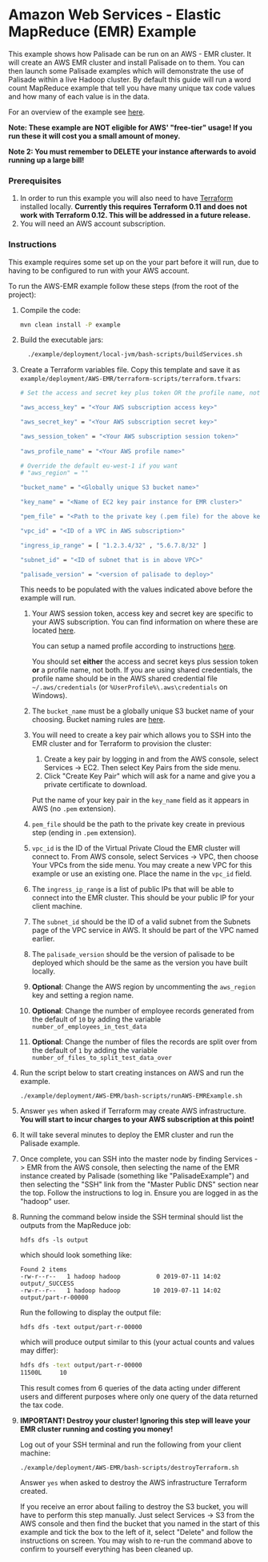 # Amazon Web Services - Elastic MapReduce (EMR) Example

This example shows how Palisade can be run on an AWS - EMR cluster. It will create an AWS EMR cluster and install
Palisade on to them. You can then launch some Palisade examples which will demonstrate the use of Palisade within
a live Hadoop cluster. By default this guide will run a word count MapReduce example that tell you have many unique
tax code values and how many of each value is in the data.

For an overview of the example see [here](../../README.md).

**Note: These example are NOT eligible for AWS' "free-tier" usage! If you run these it will cost you a small amount of money.**

**Note 2: You must remember to DELETE your instance afterwards to avoid running up a large bill!**

### Prerequisites

1. In order to run this example you will also need to have [Terraform](https://www.terraform.io/) installed locally. **Currently
this requires Terraform 0.11 and does not work with Terraform 0.12. This will be addressed in a future release.**
2. You will need an AWS account subscription.

### Instructions

This example requires some set up on the your part before it will run, due to having to be configured to run with your
AWS account.
 
To run the AWS-EMR example follow these steps (from the root of the project):

1. Compile the code:
    ```bash
    mvn clean install -P example
    ```
 
2.  Build the executable jars:
     ```bash
       ./example/deployment/local-jvm/bash-scripts/buildServices.sh
     ```

3. Create a Terraform variables file. Copy this template and save it as `example/deployment/AWS-EMR/terraform-scripts/terraform.tfvars`:

    ```bash
    # Set the access and secret key plus token OR the profile name, not both!
 
    "aws_access_key" = "<Your AWS subscription access key>"
    
    "aws_secret_key" = "<Your AWS subscription secret key>"
 
    "aws_session_token" = "<Your AWS subscription session token>"
     
    "aws_profile_name" = "<Your AWS profile name>"

    # Override the default eu-west-1 if you want
    # "aws_region" = ""
 
    "bucket_name" = "<Globally unique S3 bucket name>"
    
    "key_name" = "<Name of EC2 key pair instance for EMR cluster>"
    
    "pem_file" = "<Path to the private key (.pem file) for the above key pair>"
    
    "vpc_id" = "<ID of a VPC in AWS subscription>"
    
    "ingress_ip_range" = [ "1.2.3.4/32" , "5.6.7.8/32" ]
    
    "subnet_id" = "<ID of subnet that is in above VPC>" 

    "palisade_version" = "<version of palisade to deploy>"
    ```
    
    This needs to be populated with the values indicated above before the example will run.
    
    1. Your AWS session token, access key and secret key are specific to your AWS subscription. You can find information on where these are located [here](https://docs.aws.amazon.com/general/latest/gr/aws-sec-cred-types.html).
        
        You can setup a named profile according to instructions [here](https://docs.aws.amazon.com/cli/latest/userguide/cli-configure-profiles.html).
        
        You should set **either** the access and secret keys plus session token **or** a profile name, not both. If you are using shared credentials, the profile name should be in the AWS shared credential file
        `~/.aws/credentials` (or `%UserProfile%\.aws\credentials` on Windows). 
                
    2. The `bucket_name` must be a globally unique S3 bucket name of your choosing. Bucket naming rules are [here](https://docs.aws.amazon.com/AmazonS3/latest/dev//BucketRestrictions.html#bucketnamingrules).
    3. You will need to create a key pair which allows you to SSH into the EMR cluster and for Terraform to provision the cluster:
        1. Create a key pair by logging in and from the AWS console, select Services -> EC2. Then select Key Pairs from the side menu.
        2. Click "Create Key Pair" which will ask for a name and give you a private certificate to download.
        
       Put the name of your key pair in the `key_name` field  as it appears in AWS (no `.pem` extension).
    
    4. `pem_file` should be the path to the private key create in previous step (ending in `.pem` extension).
    5. `vpc_id` is the ID of the Virtual Private Cloud the EMR cluster will connect to. From AWS console, select Services -> VPC, then choose Your VPCs from the side menu.
    You may create a new VPC for this example or use an existing one. Place the name in the `vpc_id` field.
    6. The `ingress_ip_range` is a list of public IPs that will be able to connect into the EMR cluster. This should be your public IP for your client machine.
    7. The `subnet_id` should be the ID of a valid subnet from the Subnets page of the VPC service in AWS. It should be part of the VPC named earlier.
    8. The `palisade_version` should be the version of palisade to be deployed which should be the same as the version you have built locally.
    9. **Optional**: Change the AWS region by uncommenting the `aws_region` key and setting a region name.
    10. **Optional**: Change the number of employee records generated from the default of `10` by adding the variable `number_of_employees_in_test_data`
    11. **Optional**: Change the number of files the records are split over from the default of `1` by adding the variable `number_of_files_to_split_test_data_over`

4. Run the script below to start creating instances on AWS and run the example. 

    ```./example/deployment/AWS-EMR/bash-scripts/runAWS-EMRExample.sh```
5. Answer `yes` when asked if Terraform may create AWS infrastructure.
**You will start to incur charges to your AWS subscription at this point!**
6. It will take several minutes to deploy the EMR cluster and run the Palisade example.
7. Once complete, you can SSH into the master node by finding Services -> EMR from the AWS console, then selecting the name of the EMR
    instance created by Palisade (something like "PalisadeExample") and then selecting the "SSH" link from the "Master Public DNS" section near the top.
    Follow the instructions to log in. Ensure you are logged in as the "hadoop" user.
8. Running the command below inside the SSH terminal should list the outputs from the MapReduce job:

   ```hdfs dfs -ls output```
   
   which should look something like:
   
    ```
    Found 2 items
    -rw-r--r--   1 hadoop hadoop          0 2019-07-11 14:02 output/_SUCCESS
    -rw-r--r--   1 hadoop hadoop         10 2019-07-11 14:02 output/part-r-00000
    ```

    Run the following to display the output file:
    
    ```hdfs dfs -text output/part-r-00000```
    
    which will produce output similar to this (your actual counts and values may differ):
    ```bash
    hdfs dfs -text output/part-r-00000
    11500L     10
    ```

    This result comes from 6 queries of the data acting under different users and different purposes where only one query of the data returned the tax code.
9. **IMPORTANT! Destroy your cluster! Ignoring this step will leave your EMR cluster running and costing you money!**

    Log out of your SSH terminal and run the following from your client machine:
    
    ```./example/deployment/AWS-EMR/bash-scripts/destroyTerraform.sh```

    Answer `yes` when asked to destroy the AWS infrastructure Terraform created.
    
    If you receive an error about failing to destroy the S3 bucket,
    you will have to perform this step manually. Just select Services -> S3 from the AWS console and then find the bucket that you named in the start
    of this example and tick the box to the left of it, select "Delete" and follow the instructions on screen. You may wish to re-run the command
    above to confirm to yourself everything has been cleaned up.
